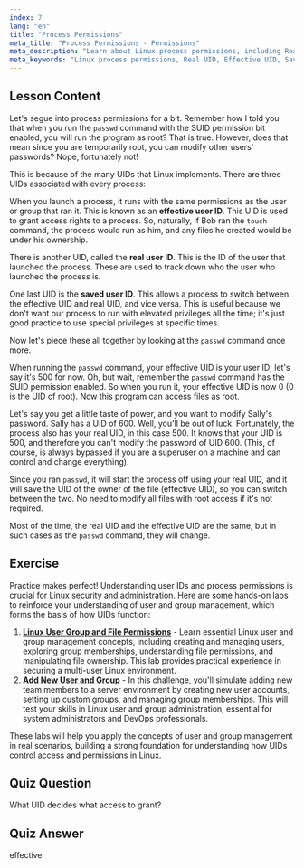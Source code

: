 ```yaml
---
index: 7
lang: "en"
title: "Process Permissions"
meta_title: "Process Permissions - Permissions"
meta_description: "Learn about Linux process permissions, including Real, Effective, and Saved User IDs. Understand how UIDs impact security and command execution. Start learning today!"
meta_keywords: "Linux process permissions, Real UID, Effective UID, Saved UID, Linux security, passwd command, Linux tutorial, beginner Linux"
---
```


## Lesson Content

Let's segue into process permissions for a bit. Remember how I told you that when you run the `passwd` command with the SUID permission bit enabled, you will run the program as root? That is true. However, does that mean since you are temporarily root, you can modify other users' passwords? Nope, fortunately not!

This is because of the many UIDs that Linux implements. There are three UIDs associated with every process:

When you launch a process, it runs with the same permissions as the user or group that ran it. This is known as an **effective user ID**. This UID is used to grant access rights to a process. So, naturally, if Bob ran the `touch` command, the process would run as him, and any files he created would be under his ownership.

There is another UID, called the **real user ID**. This is the ID of the user that launched the process. These are used to track down who the user who launched the process is.

One last UID is the **saved user ID**. This allows a process to switch between the effective UID and real UID, and vice versa. This is useful because we don't want our process to run with elevated privileges all the time; it's just good practice to use special privileges at specific times.

Now let's piece these all together by looking at the `passwd` command once more.

When running the `passwd` command, your effective UID is your user ID; let's say it's 500 for now. Oh, but wait, remember the `passwd` command has the SUID permission enabled. So when you run it, your effective UID is now 0 (0 is the UID of root). Now this program can access files as root.

Let's say you get a little taste of power, and you want to modify Sally's password. Sally has a UID of 600. Well, you'll be out of luck. Fortunately, the process also has your real UID, in this case 500. It knows that your UID is 500, and therefore you can't modify the password of UID 600. (This, of course, is always bypassed if you are a superuser on a machine and can control and change everything).

Since you ran `passwd`, it will start the process off using your real UID, and it will save the UID of the owner of the file (effective UID), so you can switch between the two. No need to modify all files with root access if it's not required.

Most of the time, the real UID and the effective UID are the same, but in such cases as the `passwd` command, they will change.

## Exercise

Practice makes perfect! Understanding user IDs and process permissions is crucial for Linux security and administration. Here are some hands-on labs to reinforce your understanding of user and group management, which forms the basis of how UIDs function:

1. **[Linux User Group and File Permissions](https://labex.io/labs/linux-linux-user-group-and-file-permissions-18002)** - Learn essential Linux user and group management concepts, including creating and managing users, exploring group memberships, understanding file permissions, and manipulating file ownership. This lab provides practical experience in securing a multi-user Linux environment.
2. **[Add New User and Group](https://labex.io/labs/linux-add-new-user-and-group-17987)** - In this challenge, you'll simulate adding new team members to a server environment by creating new user accounts, setting up custom groups, and managing group memberships. This will test your skills in Linux user and group administration, essential for system administrators and DevOps professionals.

These labs will help you apply the concepts of user and group management in real scenarios, building a strong foundation for understanding how UIDs control access and permissions in Linux.

## Quiz Question

What UID decides what access to grant?

## Quiz Answer

effective
